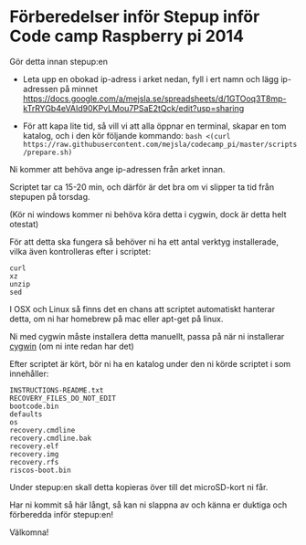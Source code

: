Förberedelser inför Stepup inför Code camp Raspberry pi 2014
============================================================

Gör detta innan stepup:en

- Leta upp en obokad ip-adress i arket nedan, fyll i ert namn och lägg ip-adressen på minnet
https://docs.google.com/a/mejsla.se/spreadsheets/d/1GTOoq3T8mp-kTrRYGb4eVAId90KPvLMou7PSaE2tQck/edit?usp=sharing

- För att kapa lite tid, så vill vi att alla öppnar en terminal, skapar en tom katalog, och i den kör följande kommando:
```bash <(curl https://raw.githubusercontent.com/mejsla/codecamp_pi/master/scripts/prepare.sh)```

Ni kommer att behöva ange ip-adressen från arket innan.

Scriptet tar ca 15-20 min, och därför är det bra om vi slipper ta tid från stepupen på torsdag.

(Kör ni windows kommer ni behöva köra detta i cygwin, dock är detta helt otestat)

För att detta ska fungera så behöver ni ha ett antal verktyg installerade, vilka även kontrolleras efter i scriptet:
```
curl
xz
unzip
sed
```
I OSX och Linux så finns det en chans att scriptet automatiskt hanterar detta, om ni har homebrew på mac eller apt-get på linux.

Ni med cygwin måste installera detta manuellt, passa på när ni installerar [cygwin](https://www.cygwin.com) (om ni inte redan har det)

Efter scriptet är kört, bör ni ha en katalog under den ni körde scriptet i som innehåller:
```BUILD-DATA
INSTRUCTIONS-README.txt
RECOVERY_FILES_DO_NOT_EDIT
bootcode.bin
defaults
os
recovery.cmdline
recovery.cmdline.bak
recovery.elf
recovery.img
recovery.rfs
riscos-boot.bin
```

Under stepup:en skall detta kopieras över till det microSD-kort ni får. 

Har ni kommit så här långt, så kan ni slappna av och känna er duktiga och förberedda inför stepup:en!

Välkomna!
